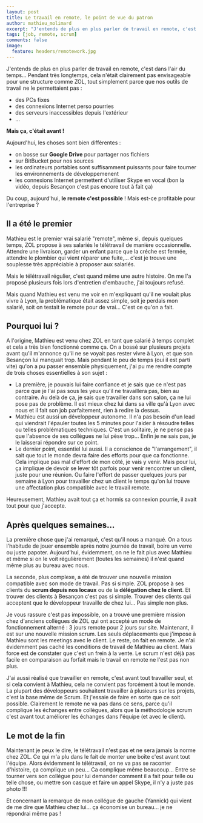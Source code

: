 ```yaml
---
layout: post
title: Le travail en remote, le point de vue du patron
author: mathieu_molimard
excerpt: "J'entends de plus en plus parler de travail en remote, c'est dans l'air du temps...Pendant très longtemps, cela n'était clairement pas envisageable pour une structure comme ZOL, tout simplement parce que nos outils de travail ne le permettaient pas"
tags: [job, remote, scrum]
comments: false
image:
  feature: headers/remotework.jpg
---
```


J'entends de plus en plus parler de travail en remote, c'est dans l'air du temps...
Pendant très longtemps, cela n'était clairement pas envisageable pour une structure comme ZOL,
tout simplement parce que nos outils de travail ne le permettaient pas :

* des PCs fixes
* des connexions Internet perso pourries
* des serveurs inaccessibles depuis l'extérieur
* ...

**Mais ça, c'était avant !**

Aujourd'hui, les choses sont bien différentes :

* on bosse sur **Google Drive** pour partager nos fichiers
* sur BitBucket pour nos sources
* les ordinateurs portables sont suffisamment puissants pour faire tourner les environnements de développemenent
* les connexions Internet permettent d'utiliser Skype en vocal (bon la vidéo, depuis Besançon c'est pas encore tout à fait ça)

Du coup, aujourd'hui, **le remote c'est possible** ! Mais est-ce profitable pour l'entreprise ?


## Il a été le premier

Mathieu est le premier vrai salarié "remote", même si, depuis quelques temps, ZOL propose à ses salariés le télétravail de manière occasionnelle.
Attendre une livraison, garder un enfant parce que la créche est fermée, attendre le plombier qui vient réparer une fuite,...
c'est je trouve une souplesse très appréciable à proposer aux salariés.

Mais le télétravail régulier, c'est quand même une autre histoire.
On me l'a proposé plusieurs fois lors d'entretien d'embauche, j'ai toujours refusé.

Mais quand Mathieu est venu me voir en m'expliquant qu'il ne voulait plus vivre à Lyon,
la problématique était assez simple, soit je perdais mon salarié, soit on testait le remote pour de vrai... C'est ce qu'on a fait.



## Pourquoi lui ?

A l'origine, Mathieu est venu chez ZOL en tant que salarié à temps complet et cela a très bien fonctionné comme ça.
On a bossé sur plusieurs projets avant qu'il m'annonce qu'il ne se voyait pas rester vivre à Lyon, et que son Besançon lui manquait trop.
Mais pendant le peu de temps (oui il est parti vite) qu'on a pu passer ensemble physiquement, j'ai pu me rendre compte de trois choses essentielles à son sujet :

* La première, je pouvais lui faire confiance et je sais que ce n'est pas parce que je l'ai pas sous les yeux qu'il ne travaillera pas, bien au contraire. Au delà de ça, je sais que travailler dans son salon, ça ne lui pose pas de problème. Il est mieux chez lui dans sa ville qu'à Lyon avec nous et il fait son job parfaitement, rien à redire la dessus.
* Mathieu est aussi un développeur autonome. Il n'a pas besoin d'un lead qui viendrait l'épauler toutes les 5 minutes pour l'aider à résoudre telles ou telles problématiques techniques. C'est un solitaire, je ne pense pas que l'absence de ses collègues ne lui pèse trop... Enfin je ne sais pas, je le laisserai répondre sur ce point.
* Le dernier point, essentiel lui aussi. Il a conscience de "l'arrangement", il sait que tout le monde devra faire des efforts pour que ca fonctionne. Cela implique pas mal d'effort de mon côté, je vais y venir. Mais pour lui, ça implique de devoir se lever tôt parfois pour venir rencontrer un client, juste pour une réunion. Ou faire l'effort de passer quelques jours par semaine à Lyon pour travailler chez un client le temps qu'on lui trouve une affectation plus compatible avec le travail remote.

Heureusement, Mathieu avait tout ça et hormis sa connexion pourrie, il avait tout pour que j'accepte.


## Après quelques semaines...

La première chose que j'ai remarqué, c'est qu'il nous a manqué.
On a tous l'habitude de jouer ensemble après notre journée de travail, boire un verre ou juste papoter.
Aujourd'hui, évidemment, on ne le fait plus avec Mathieu et même si on le voit régulièrement (toutes les semaines) il n'est quand même plus au bureau avec nous.

La seconde, plus complexe, a été de trouver une nouvelle mission compatible avec son mode de travail.
Pas si simple. ZOL propose à ses clients du **scrum depuis nos locaux** ou de la **délégation chez le client**.
Et trouver des clients à Besançon c'est pas si simple.
Trouver des clients qui acceptent que le développeur travaille de chez lui... Pas simple non plus.

Je vous rassure c'est pas impossible, on a trouvé une première mission chez d'anciens collègues de ZOL qui ont accepté
un mode de fonctionnement alterné : 3 jours remote pour 2 jours sur site. Maintenant, il est sur une nouvelle mission scrum.
Les seuls déplacements que j'impose à Mathieu sont les meetings avec le client.
Le reste, on fait en remote. Je n'ai évidemment pas caché les conditions de travail de Mathieu au client.
Mais force est de constater que c'est un frein à la vente.
Le scrum n'est déjà pas facile en comparaison au forfait mais le travail en remote ne l'est pas non plus.

J'ai aussi réalisé que travailler en remote, c'est avant tout travailler seul, et si cela convient à Mathieu,
cela ne convient pas forcément à tout le monde. La plupart des développeurs souhaitent travailler à plusieurs sur les projets,
c'est la base même de Scrum. Et j'essaie de faire en sorte que ce soit possible.
Clairement le remote ne va pas dans ce sens, parce qu'il complique les échanges entre collègues,
alors que la méthodologie scrum c'est avant tout améliorer les échanges dans l'équipe (et avec le client).

## Le mot de la fin

Maintenant je peux le dire, le télétravail n'est pas et ne sera jamais la norme chez ZOL.
Ce qui m'a plu dans le fait de monter une boîte c'est avant tout l'équipe.
Alors évidemment le télétravail, on ne va pas se raconter d'histoire, ça complique un peu... Ca complique même beaucoup...
Entre se tourner vers son collégue pour lui demander comment il a fait pour telle ou telle chose, ou mettre son casque et faire un appel Skype,
il n'y a juste pas photo !!!

Et concernant la remarque de mon collégue de gauche (Yannick) qui vient de me dire que Mathieu chez lui... ça économise un bureau... je ne répondrai même pas !
